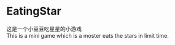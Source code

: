 # EatingStar
这是一个小豆豆吃星星的小游戏
<br/>
This is a mini game which is a moster eats the stars in limit time.
